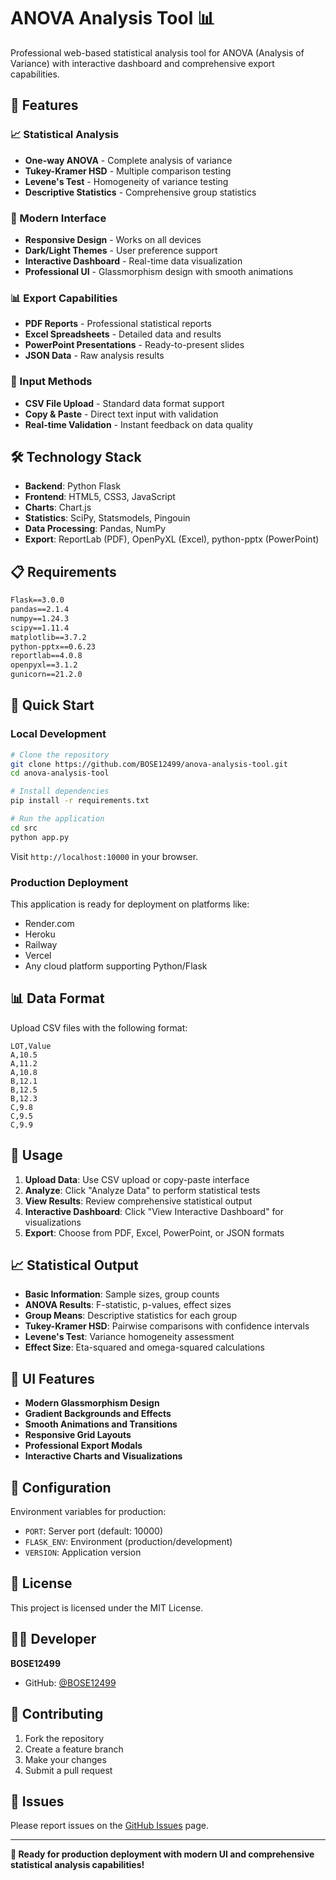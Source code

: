 # ANOVA Analysis Tool 📊

Professional web-based statistical analysis tool for ANOVA (Analysis of Variance) with interactive dashboard and comprehensive export capabilities.

## 🚀 Features

### 📈 Statistical Analysis
- **One-way ANOVA** - Complete analysis of variance
- **Tukey-Kramer HSD** - Multiple comparison testing
- **Levene's Test** - Homogeneity of variance testing
- **Descriptive Statistics** - Comprehensive group statistics

### 🎨 Modern Interface
- **Responsive Design** - Works on all devices
- **Dark/Light Themes** - User preference support
- **Interactive Dashboard** - Real-time data visualization
- **Professional UI** - Glassmorphism design with smooth animations

### 📊 Export Capabilities
- **PDF Reports** - Professional statistical reports
- **Excel Spreadsheets** - Detailed data and results
- **PowerPoint Presentations** - Ready-to-present slides
- **JSON Data** - Raw analysis results

### 📱 Input Methods
- **CSV File Upload** - Standard data format support
- **Copy & Paste** - Direct text input with validation
- **Real-time Validation** - Instant feedback on data quality

## 🛠 Technology Stack

- **Backend**: Python Flask
- **Frontend**: HTML5, CSS3, JavaScript
- **Charts**: Chart.js
- **Statistics**: SciPy, Statsmodels, Pingouin
- **Data Processing**: Pandas, NumPy
- **Export**: ReportLab (PDF), OpenPyXL (Excel), python-pptx (PowerPoint)

## 📋 Requirements

```txt
Flask==3.0.0
pandas==2.1.4
numpy==1.24.3
scipy==1.11.4
matplotlib==3.7.2
python-pptx==0.6.23
reportlab==4.0.8
openpyxl==3.1.2
gunicorn==21.2.0
```

## 🚀 Quick Start

### Local Development
```bash
# Clone the repository
git clone https://github.com/BOSE12499/anova-analysis-tool.git
cd anova-analysis-tool

# Install dependencies
pip install -r requirements.txt

# Run the application
cd src
python app.py
```

Visit `http://localhost:10000` in your browser.

### Production Deployment
This application is ready for deployment on platforms like:
- Render.com
- Heroku  
- Railway
- Vercel
- Any cloud platform supporting Python/Flask

## 📊 Data Format

Upload CSV files with the following format:
```csv
LOT,Value
A,10.5
A,11.2
A,10.8
B,12.1
B,12.5
B,12.3
C,9.8
C,9.5
C,9.9
```

## 🎯 Usage

1. **Upload Data**: Use CSV upload or copy-paste interface
2. **Analyze**: Click "Analyze Data" to perform statistical tests
3. **View Results**: Review comprehensive statistical output
4. **Interactive Dashboard**: Click "View Interactive Dashboard" for visualizations
5. **Export**: Choose from PDF, Excel, PowerPoint, or JSON formats

## 📈 Statistical Output

- **Basic Information**: Sample sizes, group counts
- **ANOVA Results**: F-statistic, p-values, effect sizes
- **Group Means**: Descriptive statistics for each group
- **Tukey-Kramer HSD**: Pairwise comparisons with confidence intervals
- **Levene's Test**: Variance homogeneity assessment
- **Effect Size**: Eta-squared and omega-squared calculations

## 🎨 UI Features

- **Modern Glassmorphism Design**
- **Gradient Backgrounds and Effects**
- **Smooth Animations and Transitions**
- **Responsive Grid Layouts**
- **Professional Export Modals**
- **Interactive Charts and Visualizations**

## 🔧 Configuration

Environment variables for production:
- `PORT`: Server port (default: 10000)
- `FLASK_ENV`: Environment (production/development)
- `VERSION`: Application version

## 📝 License

This project is licensed under the MIT License.

## 👨‍💻 Developer

**BOSE12499**
- GitHub: [@BOSE12499](https://github.com/BOSE12499)

## 🤝 Contributing

1. Fork the repository
2. Create a feature branch
3. Make your changes
4. Submit a pull request

## 🐛 Issues

Please report issues on the [GitHub Issues](https://github.com/BOSE12499/anova-analysis-tool/issues) page.

---

**🚀 Ready for production deployment with modern UI and comprehensive statistical analysis capabilities!**
